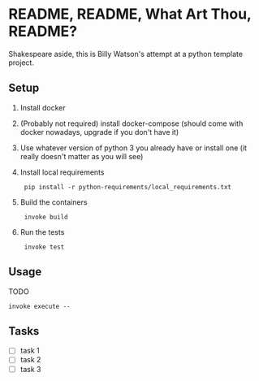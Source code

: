 # README, README, What Art Thou, README?

Shakespeare aside, this is Billy Watson's attempt at a python template project.

## Setup

1. Install docker
1. (Probably not required) install docker-compose (should come with docker nowadays, upgrade if you don't have it)
1. Use whatever version of python 3 you already have or install one (it really doesn't matter as you will see)
1. Install local requirements

        pip install -r python-requirements/local_requirements.txt

1. Build the containers

        invoke build

1. Run the tests

        invoke test

## Usage

TODO

    invoke execute --

## Tasks

- [ ] task 1
- [ ] task 2
- [ ] task 3

